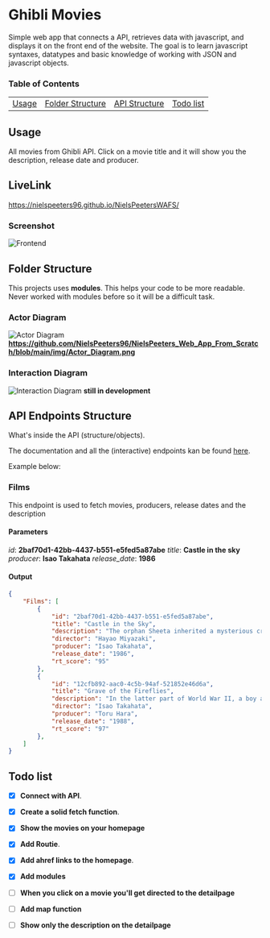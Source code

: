 # Ghibli Movies
 Simple web app that connects a API, retrieves data with javascript, and displays it on the front end of the website. The goal is to learn javascript syntaxes, datatypes and basic knowledge of working with JSON and javascript objects.

### Table of Contents

<table>
    <tr>
        <td align="center"><a href="#nerd_face-usage">Usage<a></td>
        <td align="center"><a href="#open_file_folder-folder-structure">Folder Structure<a></td>
        <td align="center"><a href="#package-api-endpoints-structure">API Structure<a></td>
        <td align="center"><a href="#memo-todo-list">Todo list<a></td>
    </tr>
</table>

## Usage

All movies from Ghibli API. Click on a movie title and it will show you the description, release date and producer.

## LiveLink
https://nielspeeters96.github.io/NielsPeetersWAFS/

### Screenshot

![Frontend ](https://github.com/NielsPeeters96/NielsPeeters_Web_App_From_Scratch/blob/main/img/Screenshot.png)

## Folder Structure

This projects uses **modules**. This helps your code to be more readable. Never worked with modules before so it will be a difficult task.

### Actor Diagram

![Actor Diagram]() **https://github.com/NielsPeeters96/NielsPeeters_Web_App_From_Scratch/blob/main/img/Actor_Diagram.png**

### Interaction Diagram

![Interaction Diagram]() **still in development**

## API Endpoints Structure

What's inside the API (structure/objects).

The documentation and all the (interactive) endpoints kan be found [here](https://ghibliapi.herokuapp.com/#section/Studio-Ghibli-API).

Example below:

### Films

This endpoint is used to fetch movies, producers, release dates and the description

#### Parameters

_id_: **2baf70d1-42bb-4437-b551-e5fed5a87abe**
_title_: **Castle in the sky**
_producer_: **Isao Takahata**
_release_date_: **1986**

#### Output

```json
{
    "Films": [
        {
            "id": "2baf70d1-42bb-4437-b551-e5fed5a87abe",
            "title": "Castle in the Sky",
            "description": "The orphan Sheeta inherited a mysterious crystal that links her to the mythical sky-kingdom of Laputa. With the help of resourceful Pazu and a rollicking band of sky pirates, she makes her way to the ruins of the once-great civilization. Sheeta and Pazu must outwit the evil Muska, who plans to use Laputa's science to make himself ruler of the world.",
            "director": "Hayao Miyazaki",
            "producer": "Isao Takahata",
            "release_date": "1986",
            "rt_score": "95"
        },
        {
            "id": "12cfb892-aac0-4c5b-94af-521852e46d6a",
            "title": "Grave of the Fireflies",
            "description": "In the latter part of World War II, a boy and his sister, orphaned when their mother is killed in the firebombing of Tokyo, are left to survive on their own in what remains of civilian life in Japan. The plot follows this boy and his sister as they do their best to survive in the Japanese countryside, battling hunger, prejudice, and pride in their own quiet, personal battle.",
            "director": "Isao Takahata",
            "producer": "Toru Hara",
            "release_date": "1988",
            "rt_score": "97"
        },
    ]
}
```
## Todo list

-   [x] **Connect with API**.

-   [x] **Create a solid fetch function**.

-   [x] **Show the movies on your homepage**

-   [x] **Add Routie**. 

-   [x] **Add ahref links to the homepage**. 

-   [x] **Add modules** 

-   [ ] **When you click on a movie you'll get directed to the detailpage**

-   [ ] **Add map function**

-   [ ] **Show only the description on the detailpage**
